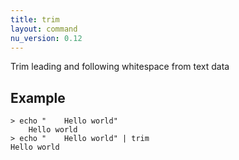 ```yaml
---
title: trim
layout: command
nu_version: 0.12
---
```


Trim leading and following whitespace from text data

## Example

```shell
> echo "    Hello world"
    Hello world
> echo "    Hello world" | trim
Hello world
```
